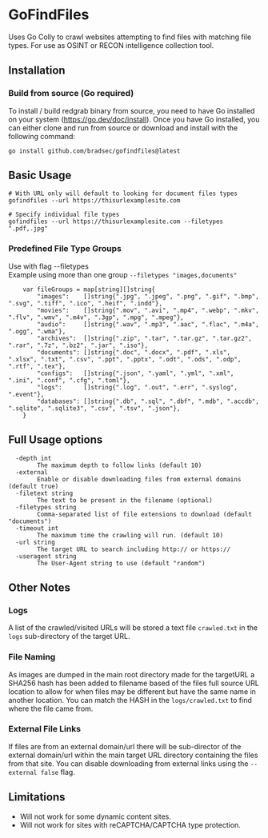 # GoFindFiles

Uses Go Colly to crawl websites attempting to find files with matching file types. For use as OSINT or RECON intelligence collection tool.

## Installation

### Build from source (Go required)
To install / build redgrab binary from source, you need to have Go installed on your system (https://go.dev/doc/install). Once you have Go installed, you can either clone and run from source or download and install with the following command:

```terminal
go install github.com/bradsec/gofindfiles@latest
```

## Basic Usage 

```terminal
# With URL only will default to looking for document files types
gofindfiles --url https://thisurlexamplesite.com

# Specify individual file types
gofindfiles --url https://thisurlexamplesite.com --filetypes ".pdf,.jpg"
```

### Predefined File Type Groups

Use with flag --filetypes  
Example using more than one group `--filetypes "images,documents"`

```
	var fileGroups = map[string][]string{
		"images":    []string{".jpg", ".jpeg", ".png", ".gif", ".bmp", ".svg", ".tiff", ".ico", ".heif", ".indd"},
		"movies":    []string{".mov", ".avi", ".mp4", ".webp", ".mkv", ".flv", ".wmv", ".m4v", ".3gp", ".mpg", ".mpeg"},
		"audio":     []string{".wav", ".mp3", ".aac", ".flac", ".m4a", ".ogg", ".wma"},
		"archives":  []string{".zip", ".tar", ".tar.gz", ".tar.gz2", ".rar", ".7z", ".bz2", ".jar", ".iso"},
		"documents": []string{".doc", ".docx", ".pdf", ".xls", ".xlsx", ".txt", ".csv", ".ppt", ".pptx", ".odt", ".ods", ".odp", ".rtf", ".tex"},
		"configs":   []string{".json", ".yaml", ".yml", ".xml", ".ini", ".conf", ".cfg", ".toml"},
		"logs":      []string{".log", ".out", ".err", ".syslog", ".event"},
		"databases": []string{".db", ".sql", ".dbf", ".mdb", ".accdb", ".sqlite", ".sqlite3", ".csv", ".tsv", ".json"},
	}
```

## Full Usage options

```terminal
  -depth int
    	The maximum depth to follow links (default 10)
  -external
    	Enable or disable downloading files from external domains (default true)
  -filetext string
    	The text to be present in the filename (optional)
  -filetypes string
    	Comma-separated list of file extensions to download (default "documents")
  -timeout int
    	The maximum time the crawling will run. (default 10)
  -url string
    	The target URL to search including http:// or https://
  -useragent string
    	The User-Agent string to use (default "random")
```

## Other Notes

### Logs
A list of the crawled/visited URLs will be stored a text file `crawled.txt` in the `logs` sub-directory of the target URL.

### File Naming
As images are dumped in the main root directory made for the targetURL a SHA256 hash has been added to filename based of the files full source URL location to allow for when files may be different but have the same name in another location. You can match the HASH in the `logs/crawled.txt` to find where the file came from.  

### External File Links

If files are from an external domain/url there will be sub-director of the external domain/url within the main target URL directory containing the files from that site. You can disable downloading from external links using the `--external false` flag.

## Limitations

- Will not work for some dynamic content sites.
- Will not work for sites with reCAPTCHA/CAPTCHA type protection.